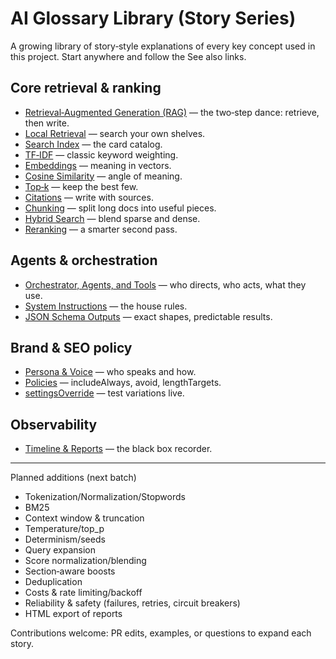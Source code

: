 # AI Glossary Library (Story Series)

A growing library of story‑style explanations of every key concept used in this project. Start anywhere and follow the See also links.

## Core retrieval & ranking
- [Retrieval‑Augmented Generation (RAG)](./rag.md) — the two‑step dance: retrieve, then write.
- [Local Retrieval](./local-retrieval.md) — search your own shelves.
- [Search Index](./search-index.md) — the card catalog.
- [TF‑IDF](./tf-idf.md) — classic keyword weighting.
- [Embeddings](./embeddings.md) — meaning in vectors.
- [Cosine Similarity](./cosine-similarity.md) — angle of meaning.
- [Top‑k](./top-k.md) — keep the best few.
- [Citations](./citations.md) — write with sources.
- [Chunking](./chunking.md) — split long docs into useful pieces.
- [Hybrid Search](./hybrid-search.md) — blend sparse and dense.
- [Reranking](./reranking.md) — a smarter second pass.

## Agents & orchestration
- [Orchestrator, Agents, and Tools](./orchestrator-agent-tools.md) — who directs, who acts, what they use.
- [System Instructions](./system-instructions.md) — the house rules.
- [JSON Schema Outputs](./json-schema.md) — exact shapes, predictable results.

## Brand & SEO policy
- [Persona & Voice](./persona-voice.md) — who speaks and how.
- [Policies](./policies.md) — includeAlways, avoid, lengthTargets.
- [settingsOverride](./settings-override.md) — test variations live.

## Observability
- [Timeline & Reports](./timeline-reports.md) — the black box recorder.

---

Planned additions (next batch)
- Tokenization/Normalization/Stopwords
- BM25
- Context window & truncation
- Temperature/top_p
- Determinism/seeds
- Query expansion
- Score normalization/blending
- Section‑aware boosts
- Deduplication
- Costs & rate limiting/backoff
- Reliability & safety (failures, retries, circuit breakers)
- HTML export of reports

Contributions welcome: PR edits, examples, or questions to expand each story.
